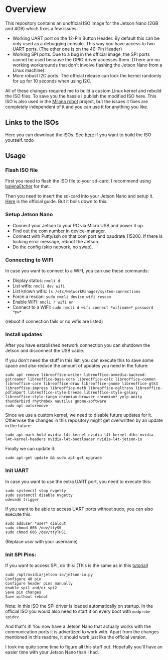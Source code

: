 # Overview
This repository contains an unofficial ISO image for the Jetson Nano (2GB and 4GB) which fixes a few issues:
 - Working UART port on the 12-Pin Button Header. By default this can be only used as a debugging console. This way you have access to two UART ports. (The other one is on the 40-Pin Header)
 -  Working SPI ports. Due to a bug in the official image, the SPI ports cannot be used because the GPIO driver accesses them. (There are no working workarounds that don't involve flashing the Jetson Nano from a Linux machine).
 - More robust I2C ports. The official release can lock the kernel randomly for up for 10 seconds when using I2C.

All of these changes required me to build a custom Linux kernel and rebuild the ISO files. To save you the hassle I publish the modified ISO here. This ISO is also used in the [Milana robot](https://github.com/helmutbuhler/milana_robot) project, but the issues it fixes are completely independent of it and you can use it for anything you like.

## Links to the ISOs
Here you can download the ISOs. See [here](build.md) if you want to build the ISO yourself. 
todo

## Usage
### Flash ISO file
First you need to flash the ISO file to your sd-card. I recommend using [balenaEtcher](https://www.balena.io/etcher/) for that.

Then you need to insert the sd-card into your Jetson Nano and setup it. [Here](https://developer.nvidia.com/embedded/learn/jetson-nano-2gb-devkit-user-guide) is the official guide. But it boils down to this:

### Setup Jetson Nano
- Connect your Jetson to your PC via Micro USB and power it up.
- Find out the com number in device-manager.
- Connect with Putty/ssh on that com port and baudrate 115200. If there is locking error message, reboot the Jetson.
- Do the config (skip network, no swap).

### Connecting to WIFI
In case you want to connect to a WIFI, you can use these commands:
- Display status: `nmcli d`
- List wifis: `nmcli dev wifi`
- List known wifis: `ls /etc/NetworkManager/system-connections`
- Force a rescan: `sudo nmcli device wifi rescan`
- Enable WIFI: `nmcli r wifi on`
- Connect to a WIFI: `sudo nmcli d wifi connect *wifiname* password *pw*`

(reboot if connection fails or no wifis are listed)

### Install updates
After you have established network connection you can shutdown the Jetson and disconnect the USB cable. 

If you don't need the stuff in this list, you can execute this to save some space and also reduce the amount of updates you need in the future:
```
sudo apt remove libreoffice-writer libreoffice-avmedia-backend-gstreamer libreoffice-base-core libreoffice-calc libreoffice-common libreoffice-core libreoffice-draw libreoffice-gnome libreoffice-gtk3 libreoffice-impress libreoffice-math libreoffice-ogltrans libreoffice-pdfimport libreoffice-style-breeze libreoffice-style-galaxy libreoffice-style-tango chromium-browser chromium* yelp unity thunderbird rhythmbox nautilus gnome-software
sudo apt autoremove
```

Since we use a custom kernel, we need to disable future updates for it. Otherwise the changes in this repository might get overwritten by an update in the future:
```
sudo apt-mark hold nvidia-l4t-kernel nvidia-l4t-kernel-dtbs nvidia-l4t-kernel-headers nvidia-l4t-bootloader nvidia-l4t-jetson-io
```

Finally we can update it:
```
sudo apt-get update && sudo apt-get upgrade
```

### Init UART
In case you want to use the extra UART port, you need to execute this:

```
sudo systemctl stop nvgetty
sudo systemctl disable nvgetty
udevadm trigger
```

If you want to be able to access UART ports without sudo, you can also execute this:
```
sudo adduser *user* dialout
sudo chmod 666 /dev/ttyS0
sudo chmod 666 /dev/ttyTHS1
```
(Replace *user* with your username)

### Init SPI Pins:
If you want to access SPI, do this: (This is the same as in this [tutorial](https://jetsonhacks.com/2020/05/04/spi-on-jetson-using-jetson-io/))

```
sudo /opt/nvidia/jetson-io/jetson-io.py
Configure 40 pin
Configure header pins manually
enable spi1 and/or spi2
Save pin changes
Save without reboot
```

Note: In this ISO the SPI driver is loaded automatically on startup. In the official ISO you would also need to start it on every boot with `modprobe spidev`.

And that's it! You now have a Jetson Nano that actually works with the communication ports it is advertized to work with. Apart from the changes mentioned in this readme, it should work just like the official version.

I took me quite some time to figure all this stuff out. Hopefully you'll have an easier time with your Jetson Nano than I had.
